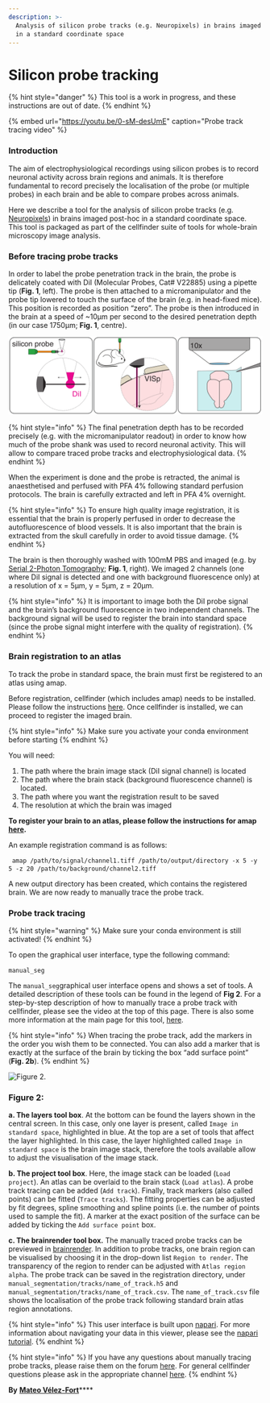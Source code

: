 ```yaml
---
description: >-
  Analysis of silicon probe tracks (e.g. Neuropixels) in brains imaged post-hoc
  in a standard coordinate space
---
```


# Silicon probe tracking

{% hint style="danger" %}
This tool is a work in progress, and these instructions are out of date.
{% endhint %}

{% embed url="https://youtu.be/0-sM-desUmE" caption="Probe track tracing video" %}

### Introduction

The aim of electrophysiological recordings using silicon probes is to record neuronal activity across brain regions and animals. It is therefore fundamental to record precisely the localisation of the probe \(or multiple probes\) in each brain and be able to compare probes across animals.

Here we describe a tool for the analysis of silicon probe tracks \(e.g. [Neuropixels](https://www.neuropixels.org/)\) in brains imaged post-hoc in a standard coordinate space. This tool is packaged as part of the cellfinder suite of tools for whole-brain microscopy image analysis.

###  **Before tracing probe tracks**

In order to label the probe penetration track in the brain, the probe is delicately coated with DiI \(Molecular Probes, Cat\# V22885\) using a pipette tip \(**Fig. 1**, left\). The probe is then attached to a micromanipulator and the probe tip lowered to touch the surface of the brain \(e.g. in head-fixed mice\). This position is recorded as position “zero”. The probe is then introduced in the brain at a speed of ~10μm per second to the desired penetration depth \(in our case 1750μm; **Fig. 1**, centre\). 

![Figure 1.](../.gitbook/assets/fig1%20%281%29.png)

{% hint style="info" %}
The final penetration depth has to be recorded precisely \(e.g. with the micromanipulator readout\) in order to know how much of the probe shank was used to record neuronal activity. This will allow to compare traced probe tracks and electrophysiological data.
{% endhint %}

When the experiment is done and the probe is retracted, the animal is anaesthetised and perfused with PFA 4% following standard perfusion protocols. The brain is carefully extracted and left in PFA 4% overnight.

{% hint style="info" %}
 To ensure high quality image registration, it is essential that the brain is properly perfused in order to decrease the autofluorescence of blood vessels. It is also important that the brain is extracted from the skull carefully in order to avoid tissue damage.
{% endhint %}

The brain is then thoroughly washed with 100mM PBS and imaged \(e.g. by [Serial 2-Photon Tomography](https://sainsburywellcomecentre.github.io/OpenSerialSection/acquisition/#); **Fig. 1**, right\). We imaged 2 channels \(one where DiI signal is detected and one with background fluorescence only\) at a resolution of x = 5μm, y = 5μm, z = 20μm.

{% hint style="info" %}
 It is important to image both the DiI probe signal and the brain’s background fluorescence in two independent channels. The background signal will be used to register the brain into standard space \(since the probe signal might interfere with the quality of registration\).
{% endhint %}

### **Brain registration to an atlas**

To track the probe in standard space, the brain must first be registered to an atlas using amap.

Before registration, cellfinder \(which includes amap\) needs to be installed. Please follow the instructions [here](../installation/installation.md). Once cellfinder is installed, we can proceed to register the imaged brain.

{% hint style="info" %}
Make sure you activate your conda environment before starting
{% endhint %}

You will need:

1. The path where the brain image stack \(DiI signal channel\) is located
2. The path where the brain stack \(background fluorescence channel\) is located. 
3.  The path where you want the registration result to be saved
4. The resolution at which the brain was imaged

**To register your brain to an atlas, please follow the instructions for amap** [**here**](../amap/getting-started/)**.**

An example registration command is as follows:

```text
 amap /path/to/signal/channel1.tiff /path/to/output/directory -x 5 -y 5 -z 20 /path/to/background/channel2.tiff
```

 A new output directory has been created, which contains the registered brain. We are now ready to manually trace the probe track.

###  **Probe track tracing**

{% hint style="warning" %}
Make sure your conda environment is still activated!
{% endhint %}

 To open the graphical user interface, type the following command:

```text
manual_seg
```

 The `manual_seg`graphical user interface opens and shows a set of tools. A detailed description of these tools can be found in the legend of **Fig 2**. For a step-by-step description of how to manually trace a probe track with cellfinder, please see the video at the top of this page. There is also some more information at the main page for this tool, [here](../neuro/standalone-tools/manual-segmentation.md).

{% hint style="info" %}
When tracing the probe track, add the markers in the order you wish them to be connected. You can also add a marker that is exactly at the surface of the brain by ticking the box “add surface point” \(**Fig. 2b**\).
{% endhint %}

![Figure 2.](../.gitbook/assets/fig2.png)

### Figure 2:

**a. The layers tool box**. At the bottom can be found the layers shown in the central screen. In this case, only one layer is present, called `Image in standard space`, highlighted in blue. At the top are a set of tools that affect the layer highlighted. In this case, the layer highlighted called `Image in standard space` is the brain image stack, therefore the tools available allow to adjust the visualisation of the image stack.

**b. The project tool box**. Here, the image stack can be loaded \(`Load project`\). An atlas can be overlaid to the brain stack \(`Load atlas`\). A probe track tracing can be added \(`Add track`\). Finally, track markers \(also called points\) can be fitted \(`Trace tracks`\). The fitting properties can be adjusted by fit degrees, spline smoothing and spline points \(i.e. the number of points used to sample the fit\). A marker at the exact position of the surface can be added by ticking the `Add surface point` box.

**c. The brainrender tool box.** The manually traced probe tracks can be previewed in [brainrender](https://github.com/BrancoLab/BrainRender). In addition to probe tracks, one brain region can be visualised by choosing it in the drop-down list `Region to render`. The transparency of the region to render can be adjusted with `Atlas region alpha`. The probe track can be saved in the registration directory, under `manual_segmentation/tracks/name_of_track.h5` and `manual_segmentation/tracks/name_of_track.csv`. The `name_of_track.csv` file shows the localisation of the probe track following standard brain atlas region annotations.

{% hint style="info" %}
This user interface is built upon [napari](https://napari.org/). For more information about navigating your data in this viewer, please see the [napari tutorial](https://napari.org/tutorials/fundamentals/viewer).
{% endhint %}

{% hint style="info" %}
If you have any questions about manually tracing probe tracks, please raise them on the forum [here](https://gitter.im/cellfinder/probe-tracking). For general cellfinder questions please ask in the appropriate channel [here](https://gitter.im/cellfinder/).
{% endhint %}

**By** [**Mateo Vélez-Fort**](https://www.sainsburywellcome.org/web/people/mateo-velez-fort)\*\*\*\*



